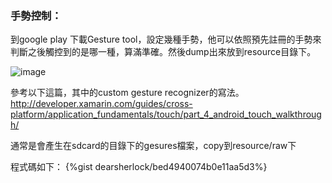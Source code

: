 

### 手勢控制：

到google play 下載Gesture tool，設定幾種手勢，他可以依照預先註冊的手勢來判斷之後觸控到的是哪一種，算滿準確。然後dump出來放到resource目錄下。

![image](https://farm9.staticflickr.com/8772/17017957074_5db50cf20e_o.png)

參考以下這篇，其中的custom gesture recognizer的寫法。
http://developer.xamarin.com/guides/cross-platform/application_fundamentals/touch/part_4_android_touch_walkthrough/

通常是會產生在sdcard的目錄下的gesures檔案，copy到resource/raw下

程式碼如下：
{%gist dearsherlock/bed4940074b0e11aa5d3%}
